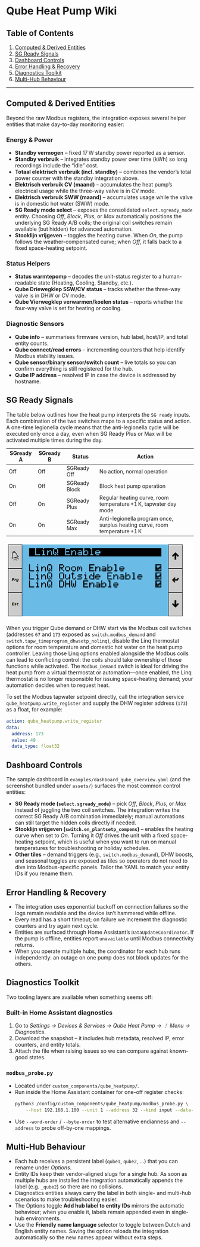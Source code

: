# Qube Heat Pump Wiki

## Table of Contents
1. [Computed & Derived Entities](#computed--derived-entities)
2. [SG Ready Signals](#sg-ready-signals)
3. [Dashboard Controls](#dashboard-controls)
4. [Error Handling & Recovery](#error-handling--recovery)
5. [Diagnostics Toolkit](#diagnostics-toolkit)
6. [Multi-Hub Behaviour](#multi-hub-behaviour)

---

## Computed & Derived Entities

Beyond the raw Modbus registers, the integration exposes several helper entities that make day-to-day monitoring easier:

### Energy & Power
- **Standby vermogen** – fixed 17 W standby power reported as a sensor.
- **Standby verbruik** – integrates standby power over time (kWh) so long recordings include the “idle” cost.
- **Totaal elektrisch verbruik (incl. standby)** – combines the vendor’s total power counter with the standby integration above.
- **Elektrisch verbruik CV (maand)** – accumulates the heat pump’s electrical usage while the three-way valve is in CV mode.
- **Elektrisch verbruik SWW (maand)** – accumulates usage while the valve is in domestic hot water (SWW) mode.
- **SG Ready mode select** – exposes the consolidated `select.sgready_mode` entity. Choosing *Off*, *Block*, *Plus*, or *Max* automatically positions the underlying SG Ready A/B coils; the original coil switches remain available (but hidden) for advanced automation.
- **Stooklijn vrijgeven** – toggles the heating curve. When *On*, the pump follows the weather-compensated curve; when *Off*, it falls back to a fixed space-heating setpoint.

### Status Helpers
- **Status warmtepomp** – decodes the unit-status register to a human-readable state (Heating, Cooling, Standby, etc.).
- **Qube Driewegklep SSW/CV status** – tracks whether the three-way valve is in DHW or CV mode.
- **Qube Vierwegklep verwarmen/koelen status** – reports whether the four-way valve is set for heating or cooling.

### Diagnostic Sensors
- **Qube info** – summarises firmware version, hub label, host/IP, and total entity counts.
- **Qube connect/read errors** – incrementing counters that help identify Modbus stability issues.
- **Qube sensor/binary sensor/switch count** – live totals so you can confirm everything is still registered for the hub.
- **Qube IP address** – resolved IP in case the device is addressed by hostname.

## SG Ready Signals

The table below outlines how the heat pump interprets the `SG ready` inputs. Each combination of the two switches maps to a specific status and action. A one-time legionella cycle means that the anti-legionella cycle will be executed only once a day, even when SG Ready Plus or Max will be activated multiple times during the day.

| SGready A | SGready B | Status         | Action                                                                 |
|-----------|-----------|----------------|------------------------------------------------------------------------|
| Off       | Off       | SGReady Off    | No action, normal operation                                            |
| On        | Off       | SGReady Block  | Block heat pump operation                                              |
| Off       | On        | SGReady Plus   | Regular heating curve, room temperature +1 K, tapwater day mode        |
| On        | On        | SGReady Max    | Anti-legionella program once, surplus heating curve, room temperature +1 K |

![Qube Linq thermostat configuration](../assets/qube_heatpump_settings.png)

When you trigger Qube demand or DHW start via the Modbus coil switches (addresses `67` and `173` exposed as `switch.modbus_demand` and `switch.tapw_timeprogram_dhwsetp_nolinq`), disable the Linq thermostat options for room temperature and domestic hot water on the heat pump controller. Leaving those Linq options enabled alongside the Modbus coils can lead to conflicting control: the coils should take ownership of those functions while activated. The `Modbus_Demand` switch is ideal for driving the heat pump from a virtual thermostat or automation—once enabled, the Linq thermostat is no longer responsible for issuing space-heating demand; your automation decides when to request heat.

To set the Modbus tapwater setpoint directly, call the integration service `qube_heatpump.write_register` and supply the DHW register address (`173`) as a float, for example:

```yaml
action: qube_heatpump.write_register
data:
  address: 173
  value: 49
  data_type: float32
```

## Dashboard Controls

The sample dashboard in `examples/dashboard_qube_overview.yaml` (and the screenshot bundled under `assets/`) surfaces the most common control entities:

- **SG Ready mode (`select.sgready_mode`)** – pick *Off*, *Block*, *Plus*, or *Max* instead of juggling the two coil switches. The integration writes the correct SG Ready A/B combination immediately; manual automations can still target the hidden coils directly if needed.
- **Stooklijn vrijgeven (`switch.en_plantsetp_compens`)** – enables the heating curve when set to *On*. Turning it *Off* drives the unit with a fixed space-heating setpoint, which is useful when you want to run on manual temperatures for troubleshooting or holiday schedules.
- **Other tiles** – demand triggers (e.g., `switch.modbus_demand`), DHW boosts, and seasonal toggles are exposed as tiles so operators do not need to dive into Modbus-specific panels. Tailor the YAML to match your entity IDs if you rename them.

## Error Handling & Recovery

- The integration uses exponential backoff on connection failures so the logs remain readable and the device isn’t hammered while offline.
- Every read has a short timeout; on failure we increment the diagnostic counters and try again next cycle.
- Entities are surfaced through Home Assistant’s `DataUpdateCoordinator`. If the pump is offline, entities report `unavailable` until Modbus connectivity returns.
- When you operate multiple hubs, the coordinator for each hub runs independently: an outage on one pump does not block updates for the others.

## Diagnostics Toolkit

Two tooling layers are available when something seems off:

### Built-in Home Assistant diagnostics
1. Go to *Settings → Devices & Services → Qube Heat Pump → ⋮ Menu → Diagnostics*.
2. Download the snapshot – it includes hub metadata, resolved IP, error counters, and entity totals.
3. Attach the file when raising issues so we can compare against known-good states.

### `modbus_probe.py`
- Located under `custom_components/qube_heatpump/`.
- Run inside the Home Assistant container for one-off register checks:
  ```bash
  python3 /config/custom_components/qube_heatpump/modbus_probe.py \
      --host 192.168.1.100 --unit 1 --address 32 --kind input --data-type float32
  ```
- Use `--word-order` / `--byte-order` to test alternative endianness and `--address` to probe off-by-one mappings.

## Multi-Hub Behaviour

- Each hub receives a persistent label (`qube1`, `qube2`, …) that you can rename under *Options*.
- Entity IDs keep their vendor-aligned slugs for a single hub. As soon as multiple hubs are installed the integration automatically appends the label (e.g. `_qube2`) so there are no collisions.
- Diagnostics entities always carry the label in both single- and multi-hub scenarios to make troubleshooting easier.
- The Options toggle **Add hub label to entity IDs** mirrors the automatic behaviour; when you enable it, labels remain appended even in single-hub environments.
- Use the **Friendly name language** selector to toggle between Dutch and English entity names. Saving the option reloads the integration automatically so the new names appear without extra steps.
